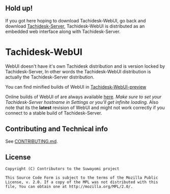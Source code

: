 ## Hold up!
If you got here hoping to download Tachidesk-WebUI, go back and download [Tachidesk-Server](https://github.com/Suwayomi/Tachidesk-Server), Tachidesk-WebUI is distributed as an embedded web interface along with Tachidesk-Server.

# Tachidesk-WebUI
WebUI doesn't have it's own Tachidesk distribution and is version locked by Tachidesk-Server, In other words the Tachidesk-WebUI distribution is actually the Tachidesk-Server distribution.

You can find minified builds of WebUI in [Tachidesk-WebUI-preview](https://github.com/Suwayomi/Tachidesk-WebUI-preview)

Online builds of WebUI of are always available [here](https://tachidesk-webui-preview.github.io/). 
*Make sure to set your Tachidesk-Server hostname in Settings or you'll get infinite loading.* Also note that its the **latest** revision of WebUI and might not work correctly if you connect to a stable build of Tachidesk-Server.

## Contributing and Technical info
See [CONTRIBUTING.md](./CONTRIBUTING.md).

## License

    Copyright (C) Contributors to the Suwayomi project

    This Source Code Form is subject to the terms of the Mozilla Public
    License, v. 2.0. If a copy of the MPL was not distributed with this
    file, You can obtain one at http://mozilla.org/MPL/2.0/.
